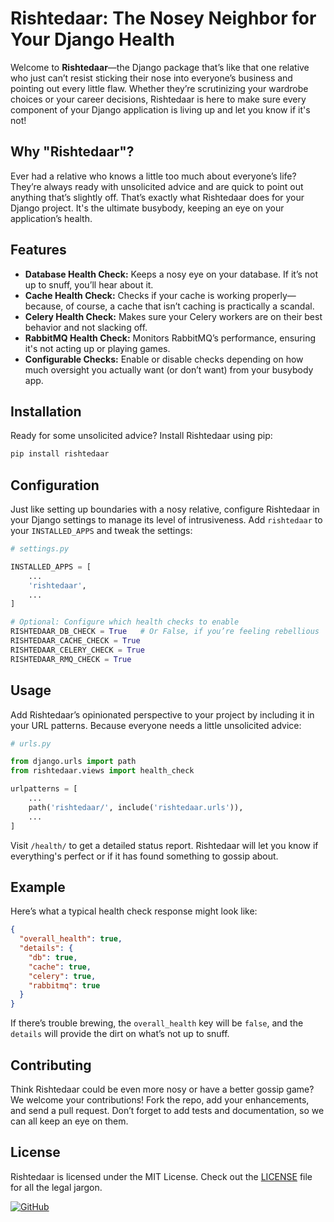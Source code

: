 # Rishtedaar: The Nosey Neighbor for Your Django Health

Welcome to **Rishtedaar**—the Django package that’s like that one relative who just can’t resist sticking their nose into everyone’s business and pointing out every little flaw. Whether they’re scrutinizing your wardrobe choices or your career decisions, Rishtedaar is here to make sure every component of your Django application is living up and let you know if it's not!

## Why "Rishtedaar"?

Ever had a relative who knows a little too much about everyone’s life? They’re always ready with unsolicited advice and are quick to point out anything that’s slightly off. That’s exactly what Rishtedaar does for your Django project. It's the ultimate busybody, keeping an eye on your application’s health.

## Features

- **Database Health Check:** Keeps a nosy eye on your database. If it’s not up to snuff, you’ll hear about it.
- **Cache Health Check:** Checks if your cache is working properly—because, of course, a cache that isn’t caching is practically a scandal.
- **Celery Health Check:** Makes sure your Celery workers are on their best behavior and not slacking off.
- **RabbitMQ Health Check:** Monitors RabbitMQ’s performance, ensuring it's not acting up or playing games.
- **Configurable Checks:** Enable or disable checks depending on how much oversight you actually want (or don’t want) from your busybody app.

## Installation

Ready for some unsolicited advice? Install Rishtedaar using pip:

```bash
pip install rishtedaar
```

## Configuration

Just like setting up boundaries with a nosy relative, configure Rishtedaar in your Django settings to manage its level of intrusiveness. Add `rishtedaar` to your `INSTALLED_APPS` and tweak the settings:

```python
# settings.py

INSTALLED_APPS = [
    ...
    'rishtedaar',
    ...
]

# Optional: Configure which health checks to enable
RISHTEDAAR_DB_CHECK = True   # Or False, if you’re feeling rebellious
RISHTEDAAR_CACHE_CHECK = True
RISHTEDAAR_CELERY_CHECK = True
RISHTEDAAR_RMQ_CHECK = True
```

## Usage

Add Rishtedaar’s opinionated perspective to your project by including it in your URL patterns. Because everyone needs a little unsolicited advice:

```python
# urls.py

from django.urls import path
from rishtedaar.views import health_check

urlpatterns = [
    ...
    path('rishtedaar/', include('rishtedaar.urls')),
    ...
]
```

Visit `/health/` to get a detailed status report. Rishtedaar will let you know if everything's perfect or if it has found something to gossip about.

## Example

Here’s what a typical health check response might look like:

```json
{
  "overall_health": true,
  "details": {
    "db": true,
    "cache": true,
    "celery": true,
    "rabbitmq": true
  }
}
```

If there’s trouble brewing, the `overall_health` key will be `false`, and the `details` will provide the dirt on what’s not up to snuff.

## Contributing

Think Rishtedaar could be even more nosy or have a better gossip game? We welcome your contributions! Fork the repo, add your enhancements, and send a pull request. Don’t forget to add tests and documentation, so we can all keep an eye on them.

## License

Rishtedaar is licensed under the MIT License. Check out the [LICENSE](LICENSE) file for all the legal jargon.

[![GitHub](https://img.shields.io/badge/GitHub-000000?style=for-the-badge&logo=github&logoColor=white)](https://github.com/ramsuthar305/rishtedaar)
